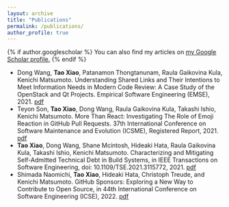 ```yaml
---
layout: archive
title: "Publications"
permalink: /publications/
author_profile: true
---
```


{% if author.googlescholar %}
  You can also find my articles on <u><a href="{{author.googlescholar}}">my Google Scholar profile</a>.</u>
{% endif %}
* Dong Wang, **Tao Xiao**, Patanamon Thongtanunam, Raula Gaikovina Kula, Kenichi Matsumoto. Understanding Shared Links and Their Intentions to Meet Information Needs in Modern Code Review: A Case Study of the OpenStack and Qt Projects. Empirical Software Engineering (EMSE), 2021. [pdf](https://link.springer.com/article/10.1007/s10664-021-09997-x) 
* Teyon Son, **Tao Xiao**, Dong Wang, Raula Gaikovina Kula, Takashi Ishio, Kenichi Matsumoto. More Than React: Investigating The Role of Emoji Reaction in GitHub Pull Requests. 37th International Conference on Software Maintenance and Evolution (ICSME), Registered Report, 2021. [pdf](https://www.researchgate.net/publication/353995896_More_Than_React_Investigating_The_Role_of_EmojiReaction_in_GitHub_Pull_Requests)
* **Tao Xiao**, Dong Wang, Shane Mcintosh, Hideaki Hata, Raula Gaikovina Kula, Takashi Ishio, Kenichi Matsumoto. Characterizing and Mitigating Self-Admitted Technical Debt in Build Systems, in IEEE Transactions on Software Engineering, doi: 10.1109/TSE.2021.3115772, 2021. [pdf](http://tao-xiao.github.io/files/SATD_TSE_2021.pdf)
* Shimada Naomichi, **Tao Xiao**, Hideaki Hata, Christoph Treude, and Kenichi Matsumoto. GitHub Sponsors: Exploring a New Way to Contribute to Open Source, in 44th International Conference on Software Engineering (ICSE), 2022. [pdf](https://arxiv.org/pdf/2202.05751.pdf)
